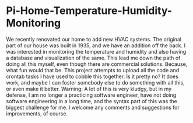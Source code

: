 # Pi-Home-Temperature-Humidity-Monitoring
We recently renovated our home to add new HVAC systems.  The original part of our house was built in 1935, and we have an addition off the back.  I was interested in monitoring the temperature and humidity and also having a database and visualization of the same.  This lead me down the path of doing all this myself, even though there are commercial solutions.  Because, what fun would that be.  This project attempts to upload all the code and crontab tasks I have used to cobble this together.  Is it pretty no?  It does work, and maybe I can foster somebody else to do something with all this, or even make it better.  Warning: A lot of this is very kludgy, but in my defense, I am no longer a practicing software engineer, have not doing software engineering in a long time, and the syntax part of this was the biggest challenge for me.  I welcome any comments and suggestions for improvements, of course.
